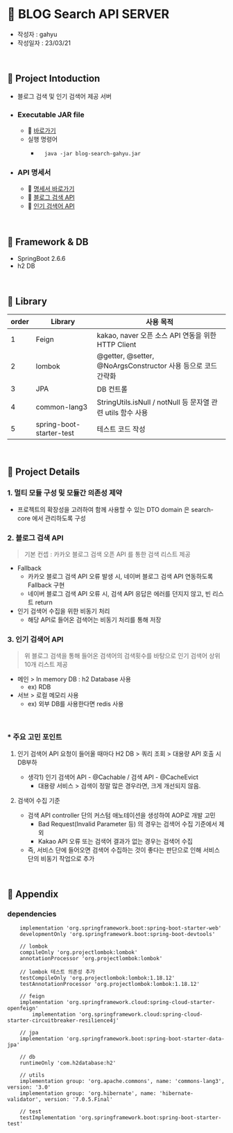 # 🔎 BLOG Search API SERVER
- 작성자 : gahyu 
- 작성일자 : 23/03/21

<br>

## 📌 Project Intoduction
- 블로그 검색 및 인기 검색어 제공 서버

- ### Executable JAR file 
	- 🔗 [바로가기](https://github.com/yougahee/blog-search/tree/master/excutable_jar)
	- 실행 명령어
		- ```
			java -jar blog-search-gahyu.jar
	  		```
- ### API 명세서
	- 🔗 [명세서 바로가기](https://github.com/yougahee/blog-search/wiki)
	- 🔗 [블로그 검색 API](https://github.com/yougahee/blog-search/wiki/%EB%B8%94%EB%A1%9C%EA%B7%B8-%EA%B2%80%EC%83%89-API)
	- 🔗 [인기 검색어 API](https://github.com/yougahee/blog-search/wiki/%EC%9D%B8%EA%B8%B0-%EA%B2%80%EC%83%89%EC%96%B4-%EC%A1%B0%ED%9A%8C-API)
<br>


## 📌 Framework & DB
- SpringBoot 2.6.6 
- h2 DB

<br>

## 📌 Library
order | Library       |  사용 목적
--- | ------------- | ------------------------------
1 | Feign | kakao, naver 오픈 소스 API 연동을 위한 HTTP Client
2 | lombok | @getter, @setter, @NoArgsConstructor 사용 등으로 코드 간략화
3 | JPA | DB 컨트롤
4 | common-lang3 | StringUtils.isNull / notNull 등 문자열 관련 utils 함수 사용
5 | spring-boot-starter-test | 테스트 코드 작성


<br>

## 📌 Project Details
### 1. 멀티 모듈 구성 및 모듈간 의존성 제약
- 프로젝트의 확장성을 고려하여 함께 사용할 수 있는 DTO domain 은 search-core 에서 관리하도록 구성

### 2. 블로그 검색 API
> 기본 컨셉 : 카카오 블로그 검색 오픈 API 를 통한 검색 리스트 제공
- Fallback 
  - 카카오 블로그 검색 API 오류 발생 시, 네이버 블로그 검색 API 연동하도록 Fallback 구현
  - 네이버 블로그 검색 API 오류 시, 검색 API 응답은 에러를 던지지 않고, 빈 리스트 return
- 인기 검색어 수집을 위한 비동기 처리
  - 해당 API로 들어온 검색어는 비동기 처리를 통해 저장

### 3. 인기 검색어 API
> 위 블로그 검색을 통해 들어온 검색어의 검색횟수를 바탕으로 인기 검색어 상위 10개 리스트 제공

- 메인 > In memory DB : h2 Database 사용
  - ex) RDB
- 서브 > 로컬 메모리 사용
  - ex) 외부 DB를 사용한다면 redis 사용

<br> 

### * 주요 고민 포인트
1. 인기 검색어 API 요청이 들어올 때마다 H2 DB > 쿼리 조회 > 대용량 API 호출 시 DB부하
   - 생각1) 인기 검색어 API - @Cachable / 검색 API - @CacheEvict
     - 대용량 서비스 > 검색이 정말 많은 경우라면, 크게 개선되지 않음.

2. 검색어 수집 기준
   - 검색 API controller 단의 커스텀 애노테이션을 생성하여 AOP로 개발 고민  
     - Bad Request(Invalid Parameter 등) 의 경우는 검색어 수집 기준에서 제외
     - Kakao API 오류 또는 검색어 결과가 없는 경우는 검색어 수집
   - 즉, 서비스 단에 들어오면 검색어 수집하는 것이 좋다는 판단으로 인해 서비스 단의 비동기 작업으로 추가

<br>

## 📌 Appendix
### dependencies
```
	implementation 'org.springframework.boot:spring-boot-starter-web'
	developmentOnly 'org.springframework.boot:spring-boot-devtools'

	// lombok
	compileOnly 'org.projectlombok:lombok'
	annotationProcessor 'org.projectlombok:lombok'

	// lombok 테스트 의존성 추가
	testCompileOnly 'org.projectlombok:lombok:1.18.12'
	testAnnotationProcessor 'org.projectlombok:lombok:1.18.12'

	// feign
	implementation 'org.springframework.cloud:spring-cloud-starter-openfeign'
    	implementation 'org.springframework.cloud:spring-cloud-starter-circuitbreaker-resilience4j'

	// jpa
	implementation 'org.springframework.boot:spring-boot-starter-data-jpa'

	// db
	runtimeOnly 'com.h2database:h2'

	// utils
	implementation group: 'org.apache.commons', name: 'commons-lang3', version: '3.0'
	implementation group: 'org.hibernate', name: 'hibernate-validator', version: '7.0.5.Final'

	// test
	testImplementation 'org.springframework.boot:spring-boot-starter-test'
```
